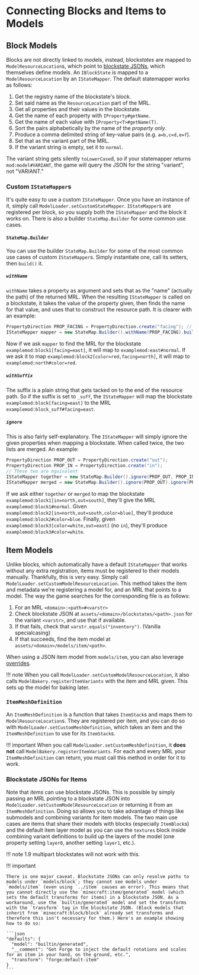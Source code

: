 Connecting Blocks and Items to Models
=====================================

Block Models
------------

Blocks are not directly linked to models, instead, block*states* are mapped to `ModelResourceLocation`s, which point to [blockstate JSONs][], which themselves define models. An `IBlockState` is mapped to a `ModelResourceLocation` by an `IStateMapper`. The default statemapper works as follows:

1. Get the registry name of the blockstate's block.
2. Set said name as the `ResourceLocation` part of the MRL.
3. Get all properties and their values in the blockstate.
4. Get the name of each property with `IProperty#getName`.
5. Get the name of each value with `IProperty<T>#getName(T)`.
6. Sort the pairs alphabetically by the name of the *property only*.
7. Produce a comma delimited string of key-value pairs (e.g. `a=b,c=d,e=f`).
8. Set that as the variant part of the MRL.
9. If the variant string is empty, set it to `normal`.

The variant string gets silently `toLowerCase`d, so if your statemapper returns `mod:model#VARIANT`, the game will query the JSON for the string "variant", not "VARIANT."

### Custom `IStateMapper`s

It's quite easy to use a custom `IStateMapper`. Once you have an instance of it, simply call `ModelLoader.setCustomStateMapper`. `IStateMapper`s are registered per block, so you supply both the `IStateMapper` and the block it works on. There is also a builder `StateMap.Builder` for some common use cases.

#### `StateMap.Builder`

You can use the builder `StateMap.Builder` for some of the most common use cases of custom `IStateMapper`s. Simply instantiate one, call its setters, then `build()` it.

##### `withName`

`withName` takes a property as argument and sets that as the "name" (actually the path) of the returned MRL. When the resulting `IStateMapper` is called on a blockstate, it takes the value of the property given, then finds the name for that value, and uses that to construct the resource path. It is clearer with an example:

```java
PropertyDirection PROP_FACING = PropertyDirection.create("facing"); // Start with a property
IStateMapper mapper = new StateMap.Builder().withName(PROP_FACING).build(); // Use the builder
```

Now if we ask `mapper` to find the MRL for the blockstate `examplemod:block1[facing=east]`, it will map to `examplemod:east#normal`. If we ask it to map `examplemod:block2[color=red,facing=north]`, it will map to `examplemod:north#color=red`.

##### `withSuffix`

The suffix is a plain string that gets tacked on to the end of the resource path. So if the suffix is set to `_suff`, the `IStateMapper` will map the blockstate `examplemod:block[facing=east]` to the MRL `examplemod:block_suff#facing=east`.

##### `ignore`

This is also fairly self-explanatory. The `IStateMapper` will simply ignore the given properties when mapping a blockstate. When called twice, the two lists are merged. An example:

```java
PropertyDirection PROP_OUT = PropertyDirection.create("out");
PropertyDirection PROP_IN = PropertyDirection.create("in");
// These two are equivalent
IStateMapper together = new StateMap.Builder().ignore(PROP_OUT, PROP_IN).build();
IStateMapper merged = new StateMap.Builder().ignore(PROP_OUT).ignore(PROP_IN).build();
```

If we ask either `together` or `merged` to map the blockstate `examplemod:block1[in=north,out=south]`, they'll give the MRL `examplemod:block1#normal`. Given `examplemod:block2[in=north,out=south,color=blue]`, they'll produce `examplemod:block2#color=blue`. Finally, given `examplemod:block3[color=white,out=east]` (no `in`), they'll produce `examplemod:block3#color=white`.

Item Models
-----------

Unlike blocks, which automatically have a default `IStateMapper` that works without any extra registration, items must be registered to their models manually. Thankfully, this is very easy. Simply call `ModelLoader.setCustomModelResourceLocation`. This method takes the item and metadata we're registering a model for, and an MRL that points to a model. The way the game searches for the corresponding file is as follows:

1. For an MRL `<domain>:<path>#<varstr>`
2. Check blockstate JSON at `assets/<domain>/blockstates/<path>.json` for the variant `<varstr>`, and use that if available.
3. If that fails, check that `varstr.equals("inventory")`. (Vanilla specialcasing)
4. If that succeeds, find the item model at `assets/<domain>/models/item/<path>`.

When using a JSON item model from `models/item`, you can also leverage [overrides][].

!!! note
    When you call `ModelLoader.setCustomModelResourceLocation`, it also calls `ModelBakery.registerItemVariants` with the item and MRL given. This sets up the model for baking later.

### `ItemMeshDefinition`

An `ItemMeshDefinition` is a function that takes `ItemStack`s and maps them to `ModelResourceLocation`s. They are registered per item, and you can do so with `ModelLoader.setCustomMeshDefinition`, which takes an item and the `ItemMeshDefinition` to use for its `ItemStack`s.

!!! important
    When you call `ModelLoader.setCustomMeshDefinition`, it **does not** call `ModelBakery.registerItemVariants`. For each and every MRL your `ItemMeshDefinition` can return, you must call this method in order for it to work.

### Blockstate JSONs for Items

Note that *items* can use *block*state JSONs. This is possible by simply passing an MRL pointing to a blockstate JSON into `ModelLoader.setCustomModelResourceLocation` or returning it from an `ItemMeshDefinition`. Doing so allows you to take advantage of things like submodels and combining variants for item models. The two main use cases are items that share their models with blocks (especially `ItemBlock`s) and the default item layer model as you can use the `textures` block inside combining variant definitions to build up the layers of the model (one property setting `layer0`, another setting `layer1`, etc.).

!!! note
    1.9 multipart blockstates will not work with this.

!!! important
    
    There is one major caveat. Blockstate JSONs can only resolve paths to models under `models/block`; they cannot see models under `models/item` (even using `../item` causes an error). This means that you cannot directly use the `minecraft:item/generated` model (which sets the default transforms for items) in a blockstate JSON. As a workaround, use the `builtin/generated` model and set the transforms with the `transform` tag in the blockstate JSON. (Block models that inherit from `minecraft:block/block` already set transforms and therefore this isn't necessary for them.) Here's an example showing how to do so:
    
    ```json
    "defaults": {
      "model": "builtin/generated",
      "__comment": "Get Forge to inject the default rotations and scales for an item in your hand, on the ground, etc.",
      "transform": "forge:default-item"
    }
    ```

[blockstate JSONs]: blockstates/introduction.md
[overrides]: overrides.md
